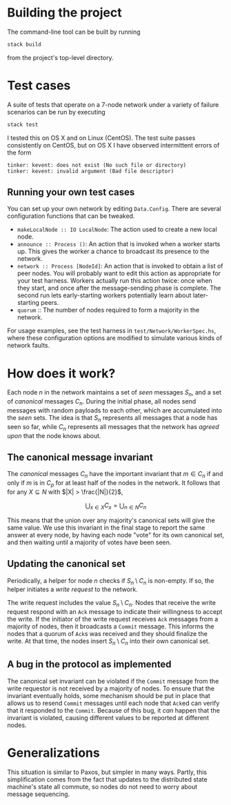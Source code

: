 # Building the project

The command-line tool can be built by running

```bash
stack build
```

from the project's top-level directory.

# Test cases

A suite of tests that operate on a 7-node network under a variety of failure scenarios
can be run by executing

```bash
stack test
```

I tested this on OS X and on Linux (CentOS). The test suite passes consistently on
CentOS, but on OS X I have observed intermittent errors of the form

```
tinker: kevent: does not exist (No such file or directory)
tinker: kevent: invalid argument (Bad file descriptor)
```

## Running your own test cases

You can set up your own network by editing `Data.Config`. There are several
configuration functions that can be tweaked.

  * `makeLocalNode :: IO LocalNode`: The action used to create a new local node.
  * `announce :: Process ()`: An action that is invoked when a worker starts up.
    This gives the worker a chance to broadcast its presence to the network.
  * `network :: Process [NodeId]`: An action that is invoked to obtain a list of
    peer nodes. You will probably want to edit this action as appropriate for your
    test harness. Workers actually run this action twice: once when they start,
    and once after the message-sending phase is complete. The second run lets
    early-starting workers potentially learn about later-starting peers.
  * `quorum` :: The number of nodes required to form a majority in the network.

For usage examples, see the test harness in `test/Network/WorkerSpec.hs`, where
these configuration options are modified to simulate various kinds of network faults.

# How does it work?

Each node $`n`$ in the network maintains a set of *seen* messages $`S_n`$, and a set of
*canonical* messages $`C_n`$. During the initial phase, all nodes send messages with
random payloads to each other, which are accumulated into the *seen* sets. The idea is
that $`S_n`$ represents all messages that a node has seen so far, while $`C_n`$
represents all messages that the network has *agreed upon* that the node knows about.

## The canonical message invariant

The *canonical* messages $`C_n`$ have the important invariant that
$`m \in C_n`$ if and only if $`m`$ is in $`C_p`$ for at least half of the nodes in the
network.
It follows that for any $`X \subseteq N`$ with $`|X| > \frac{|N|}{2}`$,

```math
\bigcup_{x \in X} C_x = \bigcup_{n \in N} C_n
```

This means that the union over any majority's canonical sets will give the same
value. We use this invariant in the final stage to report the same answer at every node,
by having each node "vote" for its own canonical set, and then waiting until
a majority of votes have been seen.

## Updating the canonical set

Periodically, a helper for node $`n`$ checks if $`S_n \setminus C_n`$ is non-empty.
If so, the helper initiates a *write request* to the network.

The write request includes the value $`S_n \setminus C_n`$. Nodes that receive the
write request respond with an `Ack` message to indicate their willingness to accept
the write. If the initiator of the write request receives `Ack` messages from a
majority of nodes, then it broadcasts a `Commit` message. This informs the nodes
that a quorum of `Ack`s was received and they should finalize the write. At that
time, the nodes insert $`S_n \setminus C_n`$ into their own canonical set.

## A bug in the protocol as implemented

The canonical set invariant can be violated if the `Commit` message from the
write requestor is not received by a majority of nodes. To ensure that the invariant
eventually holds, some mechanism should be put in place that allows us to
resend `Commit` messages until each node that `Ack`ed can verify that it responded
to the `Commit`. Because of this bug, it *can* happen that the invariant is
violated, causing different values to be reported at different nodes.

# Generalizations

This situation is similar to Paxos, but simpler in many ways. Partly, this
simplification comes from the fact that updates to the distributed state machine's
state all commute, so nodes do not need to worry about message sequencing.

